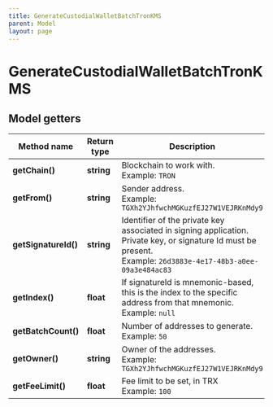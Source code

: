```yaml
---
title: GenerateCustodialWalletBatchTronKMS
parent: Model
layout: page
---
```


# GenerateCustodialWalletBatchTronKMS

## Model getters

Method name | Return type | Description | Notes
------------ | ------------- | ------------- | -------------
**getChain()** | **string** | Blockchain to work with. <br>Example: `TRON` |
**getFrom()** | **string** | Sender address. <br>Example: `TGXh2YJhfwchMGKuzfEJ27W1VEJRKnMdy9` |
**getSignatureId()** | **string** | Identifier of the private key associated in signing application. Private key, or signature Id must be present. <br>Example: `26d3883e-4e17-48b3-a0ee-09a3e484ac83` |
**getIndex()** | **float** | If signatureId is mnemonic-based, this is the index to the specific address from that mnemonic. <br>Example: `null` | [optional]
**getBatchCount()** | **float** | Number of addresses to generate. <br>Example: `50` |
**getOwner()** | **string** | Owner of the addresses. <br>Example: `TGXh2YJhfwchMGKuzfEJ27W1VEJRKnMdy9` |
**getFeeLimit()** | **float** | Fee limit to be set, in TRX <br>Example: `100` |

